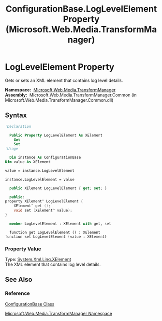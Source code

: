 ﻿---
title: ConfigurationBase.LogLevelElement Property (Microsoft.Web.Media.TransformManager)
TOCTitle: LogLevelElement Property
ms:assetid: P:Microsoft.Web.Media.TransformManager.ConfigurationBase.LogLevelElement
ms:mtpsurl: https://msdn.microsoft.com/en-us/library/microsoft.web.media.transformmanager.configurationbase.loglevelelement(v=VS.90)
ms:contentKeyID: 35520877
ms.date: 06/14/2012
mtps_version: v=VS.90
f1_keywords:
- Microsoft.Web.Media.TransformManager.ConfigurationBase.set_LogLevelElement
- Microsoft.Web.Media.TransformManager.ConfigurationBase.get_LogLevelElement
- Microsoft.Web.Media.TransformManager.ConfigurationBase.LogLevelElement
dev_langs:
- csharp
- jscript
- vb
- FSharp
- cpp
api_location:
- Microsoft.Web.Media.TransformManager.Common.dll
api_name:
- Microsoft.Web.Media.TransformManager.ConfigurationBase.get_LogLevelElement
- Microsoft.Web.Media.TransformManager.ConfigurationBase.LogLevelElement
- Microsoft.Web.Media.TransformManager.ConfigurationBase.set_LogLevelElement
api_type:
- Managed
topic_type:
- apiref
- kbSyntax
product_family_name: VS
ROBOTS: INDEX,FOLLOW
---

# LogLevelElement Property

Gets or sets an XML element that contains log level details.

**Namespace:**  [Microsoft.Web.Media.TransformManager](microsoft-web-media-transformmanager-namespace.md)  
**Assembly:**  Microsoft.Web.Media.TransformManager.Common (in Microsoft.Web.Media.TransformManager.Common.dll)

## Syntax

```vb
'Declaration

  Public Property LogLevelElement As XElement
    Get
    Set
'Usage

  Dim instance As ConfigurationBase
Dim value As XElement

value = instance.LogLevelElement

instance.LogLevelElement = value
```

```csharp
  public XElement LogLevelElement { get; set; }
```

```cpp
  public:
property XElement^ LogLevelElement {
    XElement^ get ();
    void set (XElement^ value);
}
```

``` fsharp
  member LogLevelElement : XElement with get, set
```

```jscript
  function get LogLevelElement () : XElement
function set LogLevelElement (value : XElement)
```

### Property Value

Type: [System.Xml.Linq.XElement](https://msdn.microsoft.com/library/bb340098)  
The XML element that contains log level details.  

## See Also

### Reference

[ConfigurationBase Class](configurationbase-class-microsoft-web-media-transformmanager.md)

[Microsoft.Web.Media.TransformManager Namespace](microsoft-web-media-transformmanager-namespace.md)

